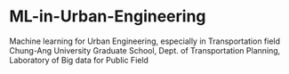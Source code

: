 # ML-in-Urban-Engineering
Machine learning for Urban Engineering, especially in Transportation field
Chung-Ang University Graduate School, Dept. of Transportation Planning, Laboratory of Big data for Public Field
